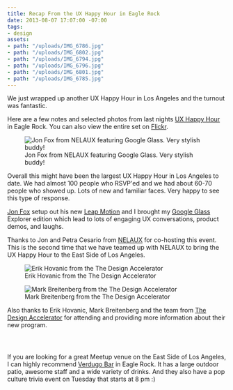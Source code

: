 ```yaml
---
title: Recap From the UX Happy Hour in Eagle Rock
date: 2013-08-07 17:07:00 -07:00
tags:
- design
assets:
- path: "/uploads/IMG_6786.jpg"
- path: "/uploads/IMG_6802.jpg"
- path: "/uploads/IMG_6794.jpg"
- path: "/uploads/IMG_6796.jpg"
- path: "/uploads/IMG_6801.jpg"
- path: "/uploads/IMG_6785.jpg"
---
```


We just wrapped up another UX Happy Hour in Los Angeles and the turnout was fantastic.

Here are a few notes and selected photos from last nights [UX Happy Hour](http://www.uxhappyhour.com/la) in Eagle Rock. You can also view the entire set on [Flickr](https://www.flickr.com/photos/kaigradert/sets/72157662567935440).

<figure>
<img src="/uploads/IMG_6802.jpg" alt="Jon Fox from NELAUX featuring Google Glass. Very stylish buddy!">
<figcaption>
Jon Fox from NELAUX featuring Google Glass. Very stylish buddy!
</figcaption>
</figure>

Overall this might have been the largest UX Happy Hour in Los Angeles to date. We had almost 100 people who RSVP'ed and we had about 60-70 people who showed up. Lots of new and familiar faces. Very happy to see this type of response.

[Jon Fox](https://twitter.com/JonFoxUX) setup out his new [Leap Motion](https://www.leapmotion.com/) and I brought my [Google Glass](http://www.google.com/glass/start/) Explorer edition which lead to lots of engaging UX conversations, product demos, and laughs.

Thanks to Jon and Petra Cesario from [NELAUX](http://www.meetup.com/NELAUX/) for co-hosting this event. This is the second time that we have teamed up with NELAUX to bring the UX Happy Hour to the East Side of Los Angeles.

<figure>
<img src="/uploads/IMG_6794.jpg" alt="Erik Hovanic from the The Design Accelerator">
<figcaption>
Erik Hovanic from the The Design Accelerator
</figcaption>
</figure>

<figure>
<img src="/uploads/IMG_6796.jpg" alt="Mark Breitenberg from the The Design Accelerator">
<figcaption>
Mark Breitenberg from the The Design Accelerator
</figcaption>
</figure>

Also thanks to Erik Hovanic, Mark Breitenberg and the team from [The Design Accelerator](http://thedesignaccelerator.com/) for attending and providing more information about their new program.

<figure>
<img src="/uploads/IMG_6785.jpg" alt="">
</figure>

<figure>
<img src="/uploads/IMG_6786.jpg" alt="">
</figure>

<figure>
<img src="/uploads/IMG_6801.jpg" alt="">
</figure>

If you are looking for a great Meetup venue on the East Side of Los Angeles, I can highly recommend [Verdugo Bar](http://www.yelp.com/biz/verdugo-los-angeles) in Eagle Rock. It has a large outdoor patio, awesome staff and a wide variety of drinks. And they also have a pop culture trivia event on Tuesday that starts at 8 pm :)
